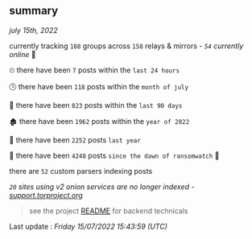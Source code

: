 
## summary
_july 15th, 2022_

currently tracking `108` groups across `158` relays & mirrors - _`54` currently online_ 📡

⏲ there have been `7` posts within the `last 24 hours`

🕓 there have been `118` posts within the `month of july`

📅 there have been `823` posts within the `last 90 days`

🏚 there have been `1962` posts within the `year of 2022`

🚀 there have been `2252` posts `last year`

🦕 there have been `4248` posts `since the dawn of ransomwatch` 🐣

there are `52` custom parsers indexing posts

_`20` sites using v2 onion services are no longer indexed - [support.torproject.org](https://support.torproject.org/onionservices/v2-deprecation/)_

> see the project [README](https://github.com/jmousqueton/ransomwatch#readme) for backend technicals



Last update : _Friday 15/07/2022 15:43:59 (UTC)_


